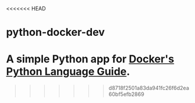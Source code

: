 <<<<<<< HEAD
# python-docker-dev

A simple Python app for [Docker's Python Language Guide](https://docs.docker.com/language/python).
=======
>>>>>>> d8718f2501a83da941fc26f6d2ea60bf5efb2869
